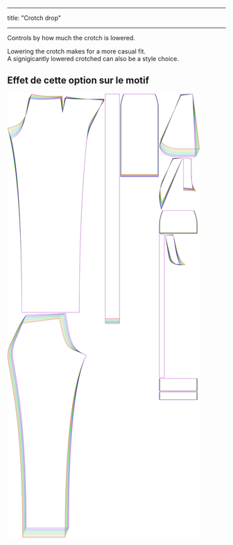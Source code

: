 - - -
title: "Crotch drop"
- - -

Controls by how much the crotch is lowered.

Lowering the crotch makes for a more casual fit.\
A signigicantly lowered crotched can also be a style choice.

## Effet de cette option sur le motif

![This image shows the effect of this option by superimposing several variants that have a different value for this option](charlie_crotchdrop_sample.svg "Effect of this option on the pattern")
